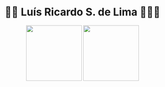 <div align="center">
  <h1 align="center"> 👋🏽 Luís Ricardo S. de Lima 🧑🏽‍💻 </h1>
</div>

<!--CARDS DE STATUS-->
<div align="center">
  <!--STATUS DE LINGUAGEM-->
  <img height="150rem" src="https://github-readme-stats.vercel.app/api/top-langs/?username=lsdelima&layout=compact&title_color=FFF&text_color=FFF&icon_color=222323&border_color=3b0066&bg_color=3b0066&border_radius=6&include_all_commits=true&count_private=true&locale=pt-br&cache_seconds=7200">  
  
  <!--STATUS DO GITHUB-->
  <img height="150rem" src="https://github-readme-stats.vercel.app/api?username=lsdelima&show_icons=true&title_color=FFF&text_color=FFF&icon_color=FFF&border_color=fb9404&bg_color=fb9404&border_radius=10&locale=pt-br&cache_seconds=7200">
</div>

<!--
**lsdelima/lsdelima** is a ✨ _special_ ✨ repository because its `README.md` (this file) appears on your GitHub profile.

Here are some ideas to get you started:

- 🔭 I’m currently working on ...
- 🌱 I’m currently learning ...
- 👯 I’m looking to collaborate on ...
- 🤔 I’m looking for help with ...
- 💬 Ask me about ...
- 📫 How to reach me: ...
- 😄 Pronouns: ...
- ⚡ Fun fact: ...
-->
